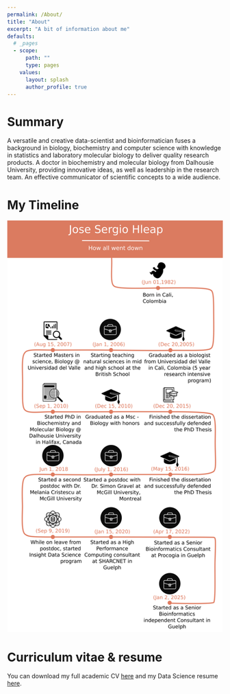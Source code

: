 ```yaml
---
permalink: /About/
title: "About"
excerpt: "A bit of information about me"
defaults:
  # _pages
  - scope:
      path: ""
      type: pages
    values:
      layout: splash
      author_profile: true
---
```

# Summary
A versatile and creative data-scientist and bioinformatician 
fuses a background in biology, biochemistry and computer 
science with knowledge in statistics and laboratory molecular 
biology to deliver quality research products. A doctor in 
biochemistry and molecular biology from Dalhousie University, 
providing innovative ideas, as well as leadership in the 
research team. An effective communicator of scientific 
concepts to a wide audience.

# My Timeline
<p align="center">
<img src="../assets/images/My-timeline.png">
</p>

# Curriculum vitae & resume
You can download my full academic CV [here](../assets/docs/CV_Hleap.pdf)
and my Data Science resume [here](../assets/docs/Sergio_Hleap_resume.pdf). 
